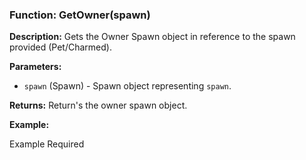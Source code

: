 ### Function: GetOwner(spawn)

**Description:**
Gets the Owner Spawn object in reference to the spawn provided (Pet/Charmed).

**Parameters:**
- `spawn` (Spawn) - Spawn object representing `spawn`.

**Returns:** Return's the owner spawn object.

**Example:**

Example Required

